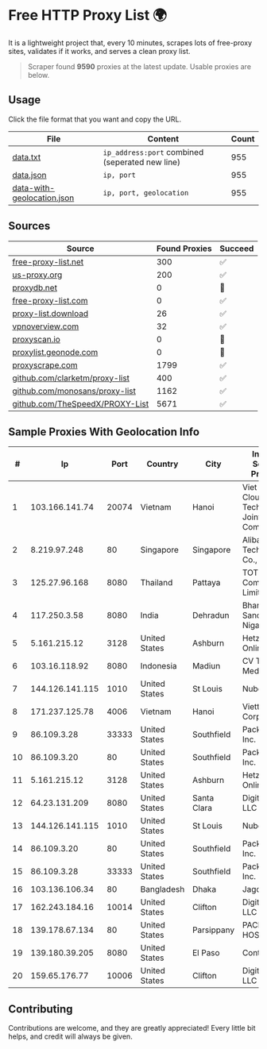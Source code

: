 
# Free HTTP Proxy List 🌍

It is a lightweight project that, every 10 minutes, scrapes lots of free-proxy sites, validates if it works, and serves a clean proxy list.


> Scraper found **9590** proxies at the latest update. Usable proxies are below.

## Usage

Click the file format that you want and copy the URL.


|File|Content|Count|
|----|-------|-----|
|[data.txt](https://raw.githubusercontent.com/themiralay/Proxy-List-World/master/data.txt)|`ip_address:port` combined (seperated new line)|955|
|[data.json](https://raw.githubusercontent.com/themiralay/Proxy-List-World/master/data.json)|`ip, port`|955|
|[data-with-geolocation.json](https://raw.githubusercontent.com/themiralay/Proxy-List-World/master/data-with-geolocation.json)|`ip, port, geolocation`|955|

## Sources

|Source|Found Proxies|Succeed|
|------|-------------|-------|
|[free-proxy-list.net](https://free-proxy-list.net)|300|✅|
|[us-proxy.org](https://www.us-proxy.org)|200|✅|
|[proxydb.net](http://proxydb.net)|0|🚫|
|[free-proxy-list.com](https://free-proxy-list.com/?page=&port=&type%5B%5D=http&type%5B%5D=https&up_time=0&search=Search)|0|✅|
|[proxy-list.download](https://www.proxy-list.download/HTTP)|26|✅|
|[vpnoverview.com](https://vpnoverview.com/privacy/anonymous-browsing/free-proxy-servers)|32|✅|
|[proxyscan.io](https://www.proxyscan.io)|0|🚫|
|[proxylist.geonode.com](https://proxylist.geonode.com/api/proxy-list?limit=300&page=1&sort_by=lastChecked&sort_type=desc&protocols=http,https)|0|🚫|
|[proxyscrape.com](https://api.proxyscrape.com/v2/?request=displayproxies&protocol=http&timeout=10000&country=all&ssl=all&anonymity=all)|1799|✅|
|[github.com/clarketm/proxy-list](https://raw.githubusercontent.com/clarketm/proxy-list/master/proxy-list-raw.txt)|400|✅|
|[github.com/monosans/proxy-list](https://raw.githubusercontent.com/monosans/proxy-list/main/proxies/http.txt)|1162|✅|
|[github.com/TheSpeedX/PROXY-List](https://raw.githubusercontent.com/TheSpeedX/PROXY-List/master/http.txt)|5671|✅|


## Sample Proxies With Geolocation Info

|#|Ip|Port|Country|City|Internet Service Provider|
|-|--|----|-------|----|-------------------------|
|1|103.166.141.74|20074|Vietnam|Hanoi|Viet NAM Cloud Technology Joint Stock Company|
|2|8.219.97.248|80|Singapore|Singapore|Alibaba (US) Technology Co., Ltd.|
|3|125.27.96.168|8080|Thailand|Pattaya|TOT Public Company Limited|
|4|117.250.3.58|8080|India|Dehradun|Bharat Sanchar Nigam Ltd|
|5|5.161.215.12|3128|United States|Ashburn|Hetzner Online GmbH|
|6|103.16.118.92|8080|Indonesia|Madiun|CV Trustnet Media|
|7|144.126.141.115|1010|United States|St Louis|Nubes, LLC|
|8|171.237.125.78|4006|Vietnam|Hanoi|Viettel Corporation|
|9|86.109.3.28|33333|United States|Southfield|Packet Host, Inc.|
|10|86.109.3.20|80|United States|Southfield|Packet Host, Inc.|
|11|5.161.215.12|3128|United States|Ashburn|Hetzner Online GmbH|
|12|64.23.131.209|8080|United States|Santa Clara|DigitalOcean, LLC|
|13|144.126.141.115|1010|United States|St Louis|Nubes, LLC|
|14|86.109.3.20|80|United States|Southfield|Packet Host, Inc.|
|15|86.109.3.28|33333|United States|Southfield|Packet Host, Inc.|
|16|103.136.106.34|80|Bangladesh|Dhaka|Jagobd IT|
|17|162.243.184.16|10014|United States|Clifton|DigitalOcean, LLC|
|18|139.178.67.134|80|United States|Parsippany|PACKET-HOST|
|19|139.180.39.205|8080|United States|El Paso|Conterra|
|20|159.65.176.77|10006|United States|Clifton|DigitalOcean, LLC|



## Contributing

Contributions are welcome, and they are greatly appreciated! Every
little bit helps, and credit will always be given.

